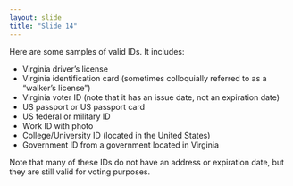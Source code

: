 ```yaml
---
layout: slide
title: "Slide 14"
---
```


Here are some samples of valid IDs. It includes:

- Virginia driver’s license
- Virginia identification card (sometimes colloquially referred to as a “walker’s license”)
- Virginia voter ID (note that it has an issue date, not an expiration date)
- US passport or US passport card
- US federal or military ID
- Work ID with photo
- College/University ID (located in the United States)
- Government ID from a government located in Virginia

Note that many of these IDs do not have an address or expiration date, but they are still valid for voting purposes.
